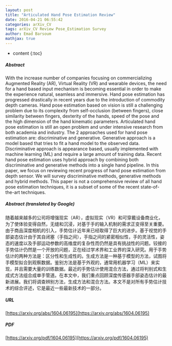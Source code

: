 ```yaml
---
layout: post
title: "Articulated Hand Pose Estimation Review"
date: 2016-04-21 06:55:42
categories: arXiv_CV
tags: arXiv_CV Review Pose_Estimation Survey
author: Emad Barsoum
mathjax: true
---
```


* content
{:toc}

##### Abstract
With the increase number of companies focusing on commercializing Augmented Reality (AR), Virtual Reality (VR) and wearable devices, the need for a hand based input mechanism is becoming essential in order to make the experience natural, seamless and immersive. Hand pose estimation has progressed drastically in recent years due to the introduction of commodity depth cameras. Hand pose estimation based on vision is still a challenging problem due to its complexity from self-occlusion (between fingers), close similarity between fingers, dexterity of the hands, speed of the pose and the high dimension of the hand kinematic parameters. Articulated hand pose estimation is still an open problem and under intensive research from both academia and industry. The 2 approaches used for hand pose estimation are: discriminative and generative. Generative approach is a model based that tries to fit a hand model to the observed data. Discriminative approach is appearance based, usually implemented with machine learning (ML) and require a large amount of training data. Recent hand pose estimation uses hybrid approach by combining both discriminative and generative methods into a single hand pipeline. In this paper, we focus on reviewing recent progress of hand pose estimation from depth sensor. We will survey discriminative methods, generative methods and hybrid methods. This paper is not a comprehensive review of all hand pose estimation techniques, it is a subset of some of the recent state-of-the-art techniques.

##### Abstract (translated by Google)
随着越来越多的公司将增强现实（AR），虚拟现实（VR）和可穿戴设备商业化，为了使体验变得自然，无缝和沉浸，对基于手的输入机制的需求正变得至关重要。由于商品深度相机的引入，手势估计近年来已经取得了巨大的进步。基于视觉的手部姿态估计由于其自闭塞（手指之间），手指之间的紧密相似性，手的灵活性，姿态的速度以及手部运动参数的高维度的复杂性而仍然是具有挑战性的问题。铰接的手势估计仍然是一个开放的问题，正在经过学术界和工业界的深入研究。用于手势估计的两种方法是：区分性和生成性的。生成方法是一种基于模型的方法，试图将手模型拟合到观察数据。鉴别方法是基于外观的，通常用机器学习（ML）来实现，并且需要大量的训练数据。最近的手势估计使用混合方法，通过将判别式和生成式方法组合成单手管道。在本文中，我们重点回顾深度传感器手部姿态估计的最新进展。我们将调查辨别方法，生成方法和混合方法。本文不是对所有手势估计技术的综合评述，它是最近一些最新技术的一部分。

##### URL
[https://arxiv.org/abs/1604.06195](https://arxiv.org/abs/1604.06195)

##### PDF
[https://arxiv.org/pdf/1604.06195](https://arxiv.org/pdf/1604.06195)

